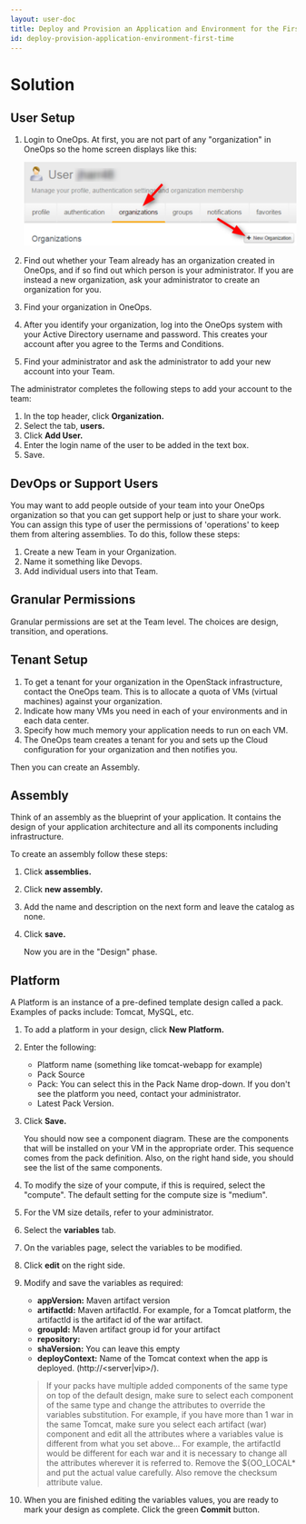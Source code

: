 ```yaml
---
layout: user-doc
title: Deploy and Provision an Application and Environment for the First Time
id: deploy-provision-application-environment-first-time
---
```


# Solution

## User Setup

1. Login to OneOps. At first, you are not part of any "organization" in OneOps so the home screen displays like this: 
  
    ![New org](/assets/docs/local/images/new-org.png)
  
2. Find out whether your Team already has an organization created in OneOps, and if so find out which person is your administrator. If you are instead a new organization, ask your administrator to create an organization for you.
3. Find your organization in OneOps.
4. After you identify your organization, log into the OneOps system with your Active Directory username and password. This creates your account after you agree to the Terms and Conditions.
5. Find your administrator and ask the administrator to add your new account into your Team. 
    
The administrator completes the following steps to add your account to the team:  


1. In the top header, click **Organization.**
2. Select the tab, **users.** 
3. Click **Add User.**
4. Enter the login name of the user to be added in the text box.
5. Save.
    
## DevOps or Support Users

You may want to add people outside of your team into your OneOps organization so that you can get support help or just to share your work. You can assign this type of user the permissions of 'operations' to keep them from altering assemblies. To do this, follow these steps:


1. Create a new Team in your Organization.
2. Name it something like Devops. 
3. Add individual users into that Team.

## Granular Permissions

Granular permissions are set at the Team level. The choices are design, transition, and operations.

## Tenant Setup


1. To get a tenant for your organization in the OpenStack infrastructure, contact the OneOps team. This is to allocate a quota of VMs (virtual machines) against your organization. 
2. Indicate how many VMs you need in each of your environments and in each data center. 
3. Specify how much memory your application needs to run on each VM.
4. The OneOps team creates a tenant for you and sets up the Cloud configuration for your organization and then notifies you.

Then you can create an Assembly.

## Assembly

Think of an assembly as the blueprint of your application. It contains the design of your application architecture and all its components including infrastructure.

To create an assembly follow these steps:


1. Click **assemblies.**
2. Click **new assembly.**
3. Add the name and description on the next form and leave the catalog as none. 
4. Click **save.**
  
    Now you are in the "Design" phase. 
  
## Platform

A Platform is an instance of a pre-defined template design called a pack. Examples of packs include: Tomcat, MySQL, etc.

1. To add a platform in your design, click **New Platform.** 
2. Enter the following: 
    * Platform name (something like tomcat-webapp for example)
    * Pack Source
    * Pack: You can select this in the Pack Name drop-down. If you don't see the platform you need, contact your administrator.
    * Latest Pack Version. 
3. Click **Save.**
  
    You should now see a component diagram. These are the components that will be installed on your VM in the appropriate order. This sequence comes from the pack definition. Also, on the right hand side, you should see the list of the same components.
    
4. To modify the size of your compute, if this is required, select the "compute". The default setting for the compute size is "medium". 
5. For the VM size details, refer to your administrator.
6. Select the **variables** tab.
7. On the variables page, select the variables to be modified.
8. Click **edit** on the right side. 
9. Modify and save the variables as required:
    * **appVersion:** Maven artifact version
    * **artifactId:** Maven artifactId. For example, for a Tomcat platform, the artifactId is the artifact id of the war artifact.
    * **groupId:** Maven artifact group id for your artifact
    * **repository:** 
    * **shaVersion:** You can leave this empty
    * **deployContext:** Name of the Tomcat context when the app is deployed. (http://<server|vip>/<deployContext>).  
     
    >If your packs have multiple added components of the same type on top of the default design, make sure to select each component of the same type and change the attributes to override the variables substitution. For example, if you have more than 1 war in the same Tomcat, make sure you select each artifact (war) component and edit all the attributes where a variables value is different from what you set above... For example, the artifactId would be different for each war and it is necessary to change all the attributes wherever it is referred to. Remove the ${OO_LOCAL* and put the actual value carefully. Also remove the checksum attribute value.
     
10. When you are finished editing the variables values, you are ready to mark your design as complete. Click the green **Commit** button.

